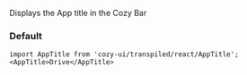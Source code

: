 Displays the App title in the Cozy Bar

### Default

```
import AppTitle from 'cozy-ui/transpiled/react/AppTitle';
<AppTitle>Drive</AppTitle>
```

